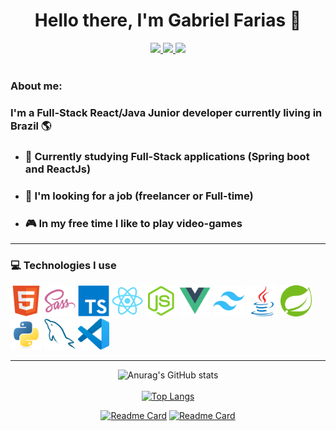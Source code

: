 <div id="header" align="center">
  <h1>
    Hello there, I'm Gabriel Farias 👋</br>
  </h1>
</div>

<div id="badges" align="center">
  <a href="https://www.linkedin.com/in/gafarias/" target="_blank">
    <img src="https://img.shields.io/badge/LinkedIn-blue?logo=linkedin&logoColor=white&style=for-the-badge">
  </a>
  
  <a href="https://www.instagram.com/gafarias._/">
    <img src="https://img.shields.io/badge/Instagram-violet?logo=instagram&logoColor=white&style=for-the-badge">
  </a>
  
  <a href="https://gafariias.github.io/portfolio/">
    <img src="https://img.shields.io/badge/Portfolio-red?style=for-the-badge">
  </a> </br>
  
  <img src="https://komarev.com/ghpvc/?username=Gafariias&style=flat-square&color=red" alt=""/>
</div>

### About me:
### I'm a Full-Stack React/Java Junior developer currently living in Brazil 🌎
- ### 📖 Currently studying Full-Stack applications (Spring boot and ReactJs) 
- ### 🚀 I'm looking for a job (freelancer or Full-time) 
- ### 🎮 In my free time I like to play video-games

--- 

### 💻 Technologies I use

<div id="tecs">
  <img src="https://github.com/devicons/devicon/blob/master/icons/html5/html5-original.svg" width="50">
  <img src="https://github.com/devicons/devicon/blob/master/icons/sass/sass-original.svg" width="50">
  <img src="https://github.com/devicons/devicon/blob/master/icons/typescript/typescript-original.svg" width="50">
  <img src="https://github.com/devicons/devicon/blob/master/icons/react/react-original.svg" width="50">
  <img src="https://github.com/devicons/devicon/blob/master/icons/nodejs/nodejs-original.svg" width="50">
  <img src="https://github.com/devicons/devicon/blob/master/icons/vuejs/vuejs-original.svg" width="50">
  <img src="https://github.com/devicons/devicon/blob/master/icons/tailwindcss/tailwindcss-plain.svg" width="50">
  <img src="https://github.com/devicons/devicon/blob/master/icons/java/java-original.svg" width="50">
  <img src="https://github.com/devicons/devicon/blob/master/icons/spring/spring-original.svg" width="50">
  <img src="https://github.com/devicons/devicon/blob/master/icons/python/python-original.svg" width="50">
  <img src="https://github.com/devicons/devicon/blob/master/icons/mysql/mysql-original.svg" width="50">
  <img src="https://github.com/devicons/devicon/blob/master/icons/vscode/vscode-original.svg" width="50">
</div>

---

<div id="stats" align="center">

  ![Anurag's GitHub stats](https://github-readme-stats.vercel.app/api?username=Gafariias&show_icons=true&theme=aura_dark&border_color=DC6668) 
  </br>
  </br>
  [![Top Langs](https://github-readme-stats.vercel.app/api/top-langs/?username=Gafariias&layout=compact&theme=aura_dark&border_color=DC6668)](https://github.com/anuraghazra/github-readme-stats)

  [![Readme Card](https://github-readme-stats.vercel.app/api/pin/?username=Gafariias&repo=stackx_list_react&theme=aura_dark&border_color=DC6668)](https://github.com/Gafariias/stackx_list_react) 
  [![Readme Card](https://github-readme-stats.vercel.app/api/pin/?username=Gafariias&repo=clone-spotify-web-player&theme=aura_dark&border_color=DC6668)](https://github.com/Gafariias/clone-spotify-web-player)

</div>
